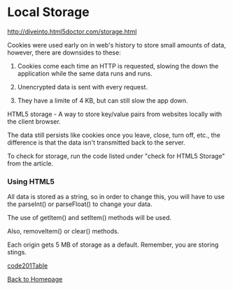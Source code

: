 # Local Storage

http://diveinto.html5doctor.com/storage.html

Cookies were used early on in web's history to store small amounts of data, however, there are downsides to these:

1. Cookies come each time an HTTP is requested, slowing the down the application while the same data runs and runs.

2. Unencrypted data is sent with every request.

3. They have a limite of 4 KB, but can still slow the app down.

HTML5 storage - A way to store key/value pairs from websites locally with the client browser.

The data still persists like cookies once you leave, close, turn off, etc., the difference is that the data isn't transmitted back to the server.

To check for storage, run the code listed under "check for HTML5 Storage" from the article. 

### Using HTML5
 All data is stored as a string, so in order to change this, you will have to use the parseInt() or parseFloat() to change your data.

The use of getItem() and setItem() methods will be used.

Also, removeItem() or clear() methods.

Each origin gets 5 MB of storage as a default. Remember, you are storing stings.


[code201Table](./201/code201Table.md)

[Back to Homepage](README.md)